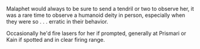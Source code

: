 Malaphet would always to be sure to send a tendril or two to observe her, it was a rare time to observe a humanoid deity in person, especially when they were so . . . erratic in their behavior.

Occasionally he'd fire lasers for her if prompted, generally at Prismari or Kain if spotted and in clear firing range.